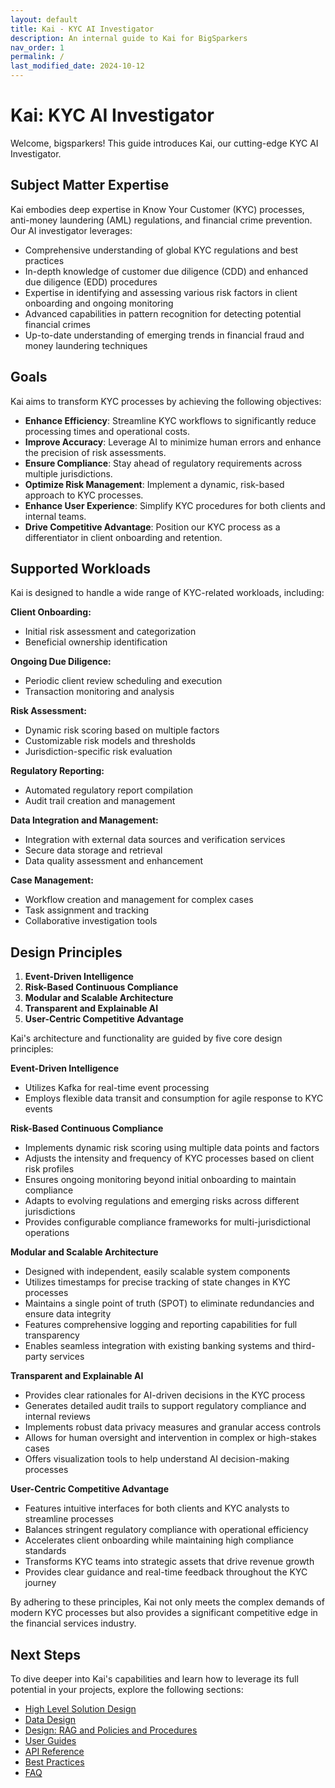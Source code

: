 ```yaml
---
layout: default
title: Kai - KYC AI Investigator
description: An internal guide to Kai for BigSparkers
nav_order: 1
permalink: /
last_modified_date: 2024-10-12
---
```


# Kai: KYC AI Investigator

Welcome, bigsparkers! This guide introduces Kai, our cutting-edge KYC AI Investigator.

## Subject Matter Expertise

Kai embodies deep expertise in Know Your Customer (KYC) processes, anti-money laundering (AML) regulations, and financial crime prevention. Our AI investigator leverages:

* Comprehensive understanding of global KYC regulations and best practices
* In-depth knowledge of customer due diligence (CDD) and enhanced due diligence (EDD) procedures
* Expertise in identifying and assessing various risk factors in client onboarding and ongoing monitoring
* Advanced capabilities in pattern recognition for detecting potential financial crimes
* Up-to-date understanding of emerging trends in financial fraud and money laundering techniques

## Goals

Kai aims to transform KYC processes by achieving the following objectives:

* **Enhance Efficiency**: Streamline KYC workflows to significantly reduce processing times and operational costs.
* **Improve Accuracy**: Leverage AI to minimize human errors and enhance the precision of risk assessments.
* **Ensure Compliance**: Stay ahead of regulatory requirements across multiple jurisdictions.
* **Optimize Risk Management**: Implement a dynamic, risk-based approach to KYC processes.
* **Enhance User Experience**: Simplify KYC procedures for both clients and internal teams.
* **Drive Competitive Advantage**: Position our KYC process as a differentiator in client onboarding and retention.

## Supported Workloads

Kai is designed to handle a wide range of KYC-related workloads, including:

**Client Onboarding:**

* Initial risk assessment and categorization
* Beneficial ownership identification


**Ongoing Due Diligence:**

* Periodic client review scheduling and execution
* Transaction monitoring and analysis

**Risk Assessment:**

* Dynamic risk scoring based on multiple factors
* Customizable risk models and thresholds
* Jurisdiction-specific risk evaluation


**Regulatory Reporting:**

* Automated regulatory report compilation
* Audit trail creation and management


**Data Integration and Management:**

* Integration with external data sources and verification services
* Secure data storage and retrieval
* Data quality assessment and enhancement


**Case Management:**

* Workflow creation and management for complex cases
* Task assignment and tracking
* Collaborative investigation tools

## Design Principles

1. **Event-Driven Intelligence**
2. **Risk-Based Continuous Compliance**
3. **Modular and Scalable Architecture**
4. **Transparent and Explainable AI**
5. **User-Centric Competitive Advantage**

Kai's architecture and functionality are guided by five core design principles:

**Event-Driven Intelligence**

* Utilizes Kafka for real-time event processing
* Employs flexible data transit and consumption for agile response to KYC events


**Risk-Based Continuous Compliance**

* Implements dynamic risk scoring using multiple data points and factors
* Adjusts the intensity and frequency of KYC processes based on client risk profiles
* Ensures ongoing monitoring beyond initial onboarding to maintain compliance
* Adapts to evolving regulations and emerging risks across different jurisdictions
* Provides configurable compliance frameworks for multi-jurisdictional operations


**Modular and Scalable Architecture**

* Designed with independent, easily scalable system components
* Utilizes timestamps for precise tracking of state changes in KYC processes
* Maintains a single point of truth (SPOT) to eliminate redundancies and ensure data integrity
* Features comprehensive logging and reporting capabilities for full transparency
* Enables seamless integration with existing banking systems and third-party services


**Transparent and Explainable AI**

* Provides clear rationales for AI-driven decisions in the KYC process
* Generates detailed audit trails to support regulatory compliance and internal reviews
* Implements robust data privacy measures and granular access controls
* Allows for human oversight and intervention in complex or high-stakes cases
* Offers visualization tools to help understand AI decision-making processes


**User-Centric Competitive Advantage**

* Features intuitive interfaces for both clients and KYC analysts to streamline processes
* Balances stringent regulatory compliance with operational efficiency
* Accelerates client onboarding while maintaining high compliance standards
* Transforms KYC teams into strategic assets that drive revenue growth
* Provides clear guidance and real-time feedback throughout the KYC journey

By adhering to these principles, Kai not only meets the complex demands of modern KYC processes but also provides a significant competitive edge in the financial services industry.

## Next Steps
To dive deeper into Kai's capabilities and learn how to leverage its full potential in your projects, explore the following sections:

- [High Level Solution Design](high-level-design.md)
- [Data Design](./kai-data-design-flow.md)
- [Design: RAG and Policies and Procedures](./kai-rag-implementation.md)
- [User Guides](./user-guides)
- [API Reference](./api-reference)
- [Best Practices](./best-practices)
- [FAQ](./faq)
